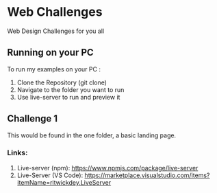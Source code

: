 # Web Challenges

Web Design Challenges for you all

## Running on your PC

To run my examples on your PC :

1. Clone the Repository (git clone)
2. Navigate to the folder you want to run
3. Use live-server to run and preview it

## Challenge 1

This would be found in the one folder, a basic landing page.

### Links:

1. Live-server (npm): https://www.npmjs.com/package/live-server
2. Live-Server (VS Code): https://marketplace.visualstudio.com/items?itemName=ritwickdey.LiveServer
